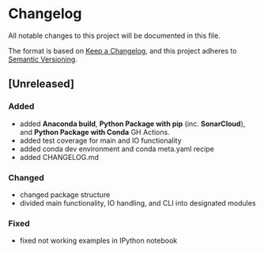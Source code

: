 # Changelog

All notable changes to this project will be documented in this file.

The format is based on [Keep a Changelog](https://keepachangelog.com/en/1.0.0/),
and this project adheres to [Semantic Versioning](https://semver.org/spec/v2.0.0.html).

## [Unreleased]

### Added
* added **Anaconda build**, **Python Package with pip** (inc. **SonarCloud**), and **Python Package with Conda** GH Actions.
* added test coverage for main and IO functionality
* added conda dev environment and conda meta.yaml recipe
* added CHANGELOG.md

### Changed
* changed package structure
* divided main functionality, IO handling, and CLI into designated modules

### Fixed
* fixed not working examples in IPython notebook

